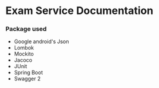 # Exam Service Documentation

### Package used
- Google android's Json
- Lombok
- Mockito
- Jacoco
- JUnit
- Spring Boot
- Swagger 2